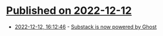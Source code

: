 # [Published on 2022-12-12](index.md)

* [2022-12-12, 16:12:46](https://news.ycombinator.com/item?id=33956300) - [Substack is now powered by Ghost](https://twitter.com/johnonolan/status/1602330377812643850)
